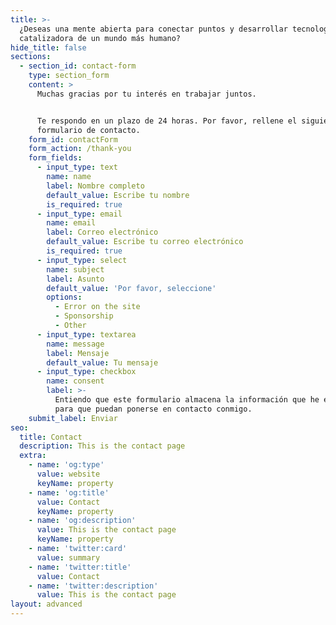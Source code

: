 ```yaml
---
title: >-
  ¿Deseas una mente abierta para conectar puntos y desarrollar tecnología como
  catalizadora de un mundo más humano?
hide_title: false
sections:
  - section_id: contact-form
    type: section_form
    content: >
      Muchas gracias por tu interés en trabajar juntos.


      Te respondo en un plazo de 24 horas. Por favor, rellene el siguiente
      formulario de contacto.
    form_id: contactForm
    form_action: /thank-you
    form_fields:
      - input_type: text
        name: name
        label: Nombre completo
        default_value: Escribe tu nombre
        is_required: true
      - input_type: email
        name: email
        label: Correo electrónico
        default_value: Escribe tu correo electrónico
        is_required: true
      - input_type: select
        name: subject
        label: Asunto
        default_value: 'Por favor, seleccione'
        options:
          - Error on the site
          - Sponsorship
          - Other
      - input_type: textarea
        name: message
        label: Mensaje
        default_value: Tu mensaje
      - input_type: checkbox
        name: consent
        label: >-
          Entiendo que este formulario almacena la información que he enviado
          para que puedan ponerse en contacto conmigo.
    submit_label: Enviar
seo:
  title: Contact
  description: This is the contact page
  extra:
    - name: 'og:type'
      value: website
      keyName: property
    - name: 'og:title'
      value: Contact
      keyName: property
    - name: 'og:description'
      value: This is the contact page
      keyName: property
    - name: 'twitter:card'
      value: summary
    - name: 'twitter:title'
      value: Contact
    - name: 'twitter:description'
      value: This is the contact page
layout: advanced
---
```

